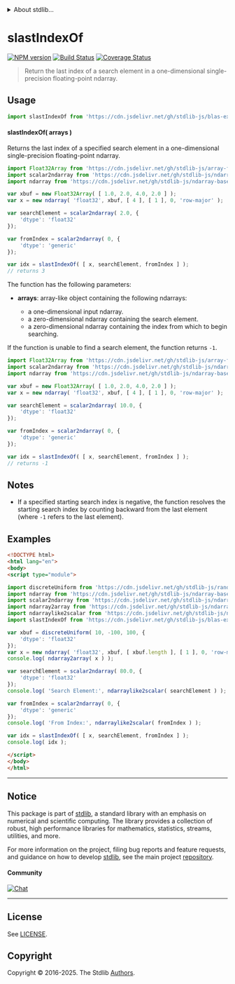 <!--

@license Apache-2.0

Copyright (c) 2025 The Stdlib Authors.

Licensed under the Apache License, Version 2.0 (the "License");
you may not use this file except in compliance with the License.
You may obtain a copy of the License at

   http://www.apache.org/licenses/LICENSE-2.0

Unless required by applicable law or agreed to in writing, software
distributed under the License is distributed on an "AS IS" BASIS,
WITHOUT WARRANTIES OR CONDITIONS OF ANY KIND, either express or implied.
See the License for the specific language governing permissions and
limitations under the License.

-->


<details>
  <summary>
    About stdlib...
  </summary>
  <p>We believe in a future in which the web is a preferred environment for numerical computation. To help realize this future, we've built stdlib. stdlib is a standard library, with an emphasis on numerical and scientific computation, written in JavaScript (and C) for execution in browsers and in Node.js.</p>
  <p>The library is fully decomposable, being architected in such a way that you can swap out and mix and match APIs and functionality to cater to your exact preferences and use cases.</p>
  <p>When you use stdlib, you can be absolutely certain that you are using the most thorough, rigorous, well-written, studied, documented, tested, measured, and high-quality code out there.</p>
  <p>To join us in bringing numerical computing to the web, get started by checking us out on <a href="https://github.com/stdlib-js/stdlib">GitHub</a>, and please consider <a href="https://opencollective.com/stdlib">financially supporting stdlib</a>. We greatly appreciate your continued support!</p>
</details>

# slastIndexOf

[![NPM version][npm-image]][npm-url] [![Build Status][test-image]][test-url] [![Coverage Status][coverage-image]][coverage-url] <!-- [![dependencies][dependencies-image]][dependencies-url] -->

> Return the last index of a search element in a one-dimensional single-precision floating-point ndarray.

<section class="intro">

</section>

<!-- /.intro -->



<section class="usage">

## Usage

```javascript
import slastIndexOf from 'https://cdn.jsdelivr.net/gh/stdlib-js/blas-ext-base-ndarray-slast-index-of@esm/index.mjs';
```

#### slastIndexOf( arrays )

Returns the last index of a specified search element in a one-dimensional single-precision floating-point ndarray.

```javascript
import Float32Array from 'https://cdn.jsdelivr.net/gh/stdlib-js/array-float32@esm/index.mjs';
import scalar2ndarray from 'https://cdn.jsdelivr.net/gh/stdlib-js/ndarray-from-scalar@esm/index.mjs';
import ndarray from 'https://cdn.jsdelivr.net/gh/stdlib-js/ndarray-base-ctor@esm/index.mjs';

var xbuf = new Float32Array( [ 1.0, 2.0, 4.0, 2.0 ] );
var x = new ndarray( 'float32', xbuf, [ 4 ], [ 1 ], 0, 'row-major' );

var searchElement = scalar2ndarray( 2.0, {
    'dtype': 'float32'
});

var fromIndex = scalar2ndarray( 0, {
    'dtype': 'generic'
});

var idx = slastIndexOf( [ x, searchElement, fromIndex ] );
// returns 3
```

The function has the following parameters:

-   **arrays**: array-like object containing the following ndarrays:

    -   a one-dimensional input ndarray.
    -   a zero-dimensional ndarray containing the search element.
    -   a zero-dimensional ndarray containing the index from which to begin searching.

If the function is unable to find a search element, the function returns `-1`.

```javascript
import Float32Array from 'https://cdn.jsdelivr.net/gh/stdlib-js/array-float32@esm/index.mjs';
import scalar2ndarray from 'https://cdn.jsdelivr.net/gh/stdlib-js/ndarray-from-scalar@esm/index.mjs';
import ndarray from 'https://cdn.jsdelivr.net/gh/stdlib-js/ndarray-base-ctor@esm/index.mjs';

var xbuf = new Float32Array( [ 1.0, 2.0, 4.0, 2.0 ] );
var x = new ndarray( 'float32', xbuf, [ 4 ], [ 1 ], 0, 'row-major' );

var searchElement = scalar2ndarray( 10.0, {
    'dtype': 'float32'
});

var fromIndex = scalar2ndarray( 0, {
    'dtype': 'generic'
});

var idx = slastIndexOf( [ x, searchElement, fromIndex ] );
// returns -1
```

</section>

<!-- /.usage -->

<section class="notes">

## Notes

-   If a specified starting search index is negative, the function resolves the starting search index by counting backward from the last element (where `-1` refers to the last element).

</section>

<!-- /.notes -->

<section class="examples">

## Examples

<!-- eslint no-undef: "error" -->

```html
<!DOCTYPE html>
<html lang="en">
<body>
<script type="module">

import discreteUniform from 'https://cdn.jsdelivr.net/gh/stdlib-js/random-array-discrete-uniform@esm/index.mjs';
import ndarray from 'https://cdn.jsdelivr.net/gh/stdlib-js/ndarray-base-ctor@esm/index.mjs';
import scalar2ndarray from 'https://cdn.jsdelivr.net/gh/stdlib-js/ndarray-from-scalar@esm/index.mjs';
import ndarray2array from 'https://cdn.jsdelivr.net/gh/stdlib-js/ndarray-to-array@esm/index.mjs';
import ndarraylike2scalar from 'https://cdn.jsdelivr.net/gh/stdlib-js/ndarray-base-ndarraylike2scalar@esm/index.mjs';
import slastIndexOf from 'https://cdn.jsdelivr.net/gh/stdlib-js/blas-ext-base-ndarray-slast-index-of@esm/index.mjs';

var xbuf = discreteUniform( 10, -100, 100, {
    'dtype': 'float32'
});
var x = new ndarray( 'float32', xbuf, [ xbuf.length ], [ 1 ], 0, 'row-major' );
console.log( ndarray2array( x ) );

var searchElement = scalar2ndarray( 80.0, {
    'dtype': 'float32'
});
console.log( 'Search Element:', ndarraylike2scalar( searchElement ) );

var fromIndex = scalar2ndarray( 0, {
    'dtype': 'generic'
});
console.log( 'From Index:', ndarraylike2scalar( fromIndex ) );

var idx = slastIndexOf( [ x, searchElement, fromIndex ] );
console.log( idx );

</script>
</body>
</html>
```

</section>

<!-- /.examples -->

<!-- Section for related `stdlib` packages. Do not manually edit this section, as it is automatically populated. -->

<section class="related">

</section>

<!-- /.related -->

<!-- Section for all links. Make sure to keep an empty line after the `section` element and another before the `/section` close. -->


<section class="main-repo" >

* * *

## Notice

This package is part of [stdlib][stdlib], a standard library with an emphasis on numerical and scientific computing. The library provides a collection of robust, high performance libraries for mathematics, statistics, streams, utilities, and more.

For more information on the project, filing bug reports and feature requests, and guidance on how to develop [stdlib][stdlib], see the main project [repository][stdlib].

#### Community

[![Chat][chat-image]][chat-url]

---

## License

See [LICENSE][stdlib-license].


## Copyright

Copyright &copy; 2016-2025. The Stdlib [Authors][stdlib-authors].

</section>

<!-- /.stdlib -->

<!-- Section for all links. Make sure to keep an empty line after the `section` element and another before the `/section` close. -->

<section class="links">

[npm-image]: http://img.shields.io/npm/v/@stdlib/blas-ext-base-ndarray-slast-index-of.svg
[npm-url]: https://npmjs.org/package/@stdlib/blas-ext-base-ndarray-slast-index-of

[test-image]: https://github.com/stdlib-js/blas-ext-base-ndarray-slast-index-of/actions/workflows/test.yml/badge.svg?branch=main
[test-url]: https://github.com/stdlib-js/blas-ext-base-ndarray-slast-index-of/actions/workflows/test.yml?query=branch:main

[coverage-image]: https://img.shields.io/codecov/c/github/stdlib-js/blas-ext-base-ndarray-slast-index-of/main.svg
[coverage-url]: https://codecov.io/github/stdlib-js/blas-ext-base-ndarray-slast-index-of?branch=main

<!--

[dependencies-image]: https://img.shields.io/david/stdlib-js/blas-ext-base-ndarray-slast-index-of.svg
[dependencies-url]: https://david-dm.org/stdlib-js/blas-ext-base-ndarray-slast-index-of/main

-->

[chat-image]: https://img.shields.io/gitter/room/stdlib-js/stdlib.svg
[chat-url]: https://app.gitter.im/#/room/#stdlib-js_stdlib:gitter.im

[stdlib]: https://github.com/stdlib-js/stdlib

[stdlib-authors]: https://github.com/stdlib-js/stdlib/graphs/contributors

[umd]: https://github.com/umdjs/umd
[es-module]: https://developer.mozilla.org/en-US/docs/Web/JavaScript/Guide/Modules

[deno-url]: https://github.com/stdlib-js/blas-ext-base-ndarray-slast-index-of/tree/deno
[deno-readme]: https://github.com/stdlib-js/blas-ext-base-ndarray-slast-index-of/blob/deno/README.md
[umd-url]: https://github.com/stdlib-js/blas-ext-base-ndarray-slast-index-of/tree/umd
[umd-readme]: https://github.com/stdlib-js/blas-ext-base-ndarray-slast-index-of/blob/umd/README.md
[esm-url]: https://github.com/stdlib-js/blas-ext-base-ndarray-slast-index-of/tree/esm
[esm-readme]: https://github.com/stdlib-js/blas-ext-base-ndarray-slast-index-of/blob/esm/README.md
[branches-url]: https://github.com/stdlib-js/blas-ext-base-ndarray-slast-index-of/blob/main/branches.md

[stdlib-license]: https://raw.githubusercontent.com/stdlib-js/blas-ext-base-ndarray-slast-index-of/main/LICENSE

</section>

<!-- /.links -->
